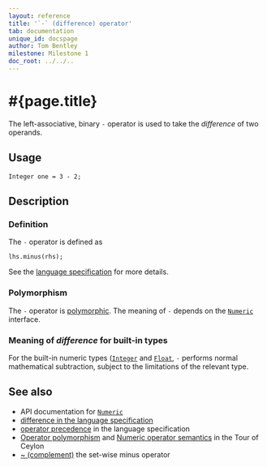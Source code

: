 ```yaml
---
layout: reference
title: '`-` (difference) operator'
tab: documentation
unique_id: docspage
author: Tom Bentley
milestone: Milestone 1
doc_root: ../../..
---
```


# #{page.title}

The left-associative, binary `-` operator is used to take the *difference* of 
two operands.

## Usage 

    Integer one = 3 - 2;

## Description

### Definition

The `-` operator is defined as 

<!-- check:none -->
    lhs.minus(rhs);

See the [language specification](#{page.doc_root}/#{site.urls.spec_relative}#arithmetic) for more details.

### Polymorphism

The `-` operator is [polymorphic](#{page.doc_root}/reference/operator/operator-polymorphism). 
The meaning of `-` depends on the 
[`Numeric`](#{site.urls.apidoc_current}/interface_Numeric.html) interface.

### Meaning of *difference* for built-in types

For the built-in numeric types ([`Integer`](#{site.urls.apidoc_current}/class_Integer.html) and
[`Float`](#{site.urls.apidoc_current}/class_Float.html),
`-` performs normal mathematical subtraction, subject to the limitations
of the relevant type.

## See also

* API documentation for [`Numeric`](#{site.urls.apidoc_current}/interface_Numeric.html)
* [difference in the language specification](#{page.doc_root}/#{site.urls.spec_relative}#arithmetic)
* [operator precedence](#{page.doc_root}/#{site.urls.spec_relative}#operatorprecedence) in the 
  language specification
* [Operator polymorphism](#{page.doc_root}/tour/language-module/#operator_polymorphism) 
  and 
  [Numeric operator semantics](#{page.doc_root}/tour/language-module/#numeric_operator_semantics) 
  in the Tour of Ceylon
* [~ (complement)](../complement) the set-wise minus operator

